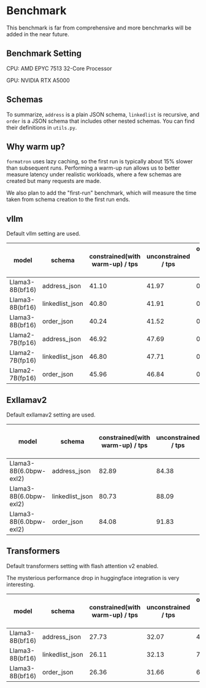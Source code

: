 # Benchmark
This benchmark is far from comprehensive and more benchmarks will be added in the
near future. 
## Benchmark Setting
CPU: AMD EPYC 7513 32-Core Processor

GPU: NVIDIA RTX A5000
## Schemas
To summarize, `address` is a plain JSON schema, `linkedlist` is recursive,
and `order` is a JSON schema that includes other nested schemas.
You can find their definitions in `utils.py`.
## Why warm up?
`formatron` uses lazy caching,
so the first run is typically about 15% slower than subsequent runs.
Performing a warm-up run allows us to better measure latency under realistic workloads,
where a few schemas are created but many requests are made.

We also plan to add the "first-run" benchmark, which will measure the time taken from
schema creation to the first run ends. 
## vllm
Default vllm setting are used.

| model           | schema          | constrained(with warm-up) / tps | unconstrained / tps | overhead per token / ms |
|-----------------|-----------------|---------------------------------|---------------------|-------------------------|
| Llama3-8B(bf16) | address_json    | 41.10                           | 41.97               | 0.50                    |
| Llama3-8B(bf16) | linkedlist_json | 40.80                           | 41.91               | 0.65                    |
| Llama3-8B(bf16) | order_json      | 40.24                           | 41.52               | 0.77                    |
| Llama2-7B(fp16) | address_json    | 46.92                           | 47.69               | 0.34                    |
| Llama2-7B(fp16) | linkedlist_json | 46.80                           | 47.71               | 0.41                    |
| Llama2-7B(fp16) | order_json      | 45.96                           | 46.84               | 0.41                    |
## Exllamav2
Default exllamav2 setting are used.

| model                  | schema          | constrained(with warm-up) / tps | unconstrained / tps | overhead per token / ms |
|------------------------|-----------------|---------------------------------|---------------------|-------------------------|
| Llama3-8B(6.0bpw-exl2) | address_json    | 82.89                           | 84.38               | 0.21                    |
| Llama3-8B(6.0bpw-exl2) | linkedlist_json | 80.73                           | 88.09               | 1.03                    |
| Llama3-8B(6.0bpw-exl2) | order_json      | 84.08                           | 91.83               | 1.00                    |
## Transformers
Default transformers setting with flash attention v2 enabled.

The mysterious performance drop in huggingface integration is very interesting.

| model           | schema          | constrained(with warm-up) / tps | unconstrained / tps | overhead per token / ms |
|-----------------|-----------------|---------------------------------|---------------------|-------------------------|
| Llama3-8B(bf16) | address_json    | 27.73                           | 32.07               | 4.88                    |
| Llama3-8B(bf16) | linkedlist_json | 26.11                           | 32.13               | 7.17                    |
| Llama3-8B(bf16) | order_json      | 26.36                           | 31.66               | 6.35                    |
